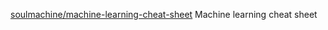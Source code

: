 
[soulmachine/machine-learning-cheat-sheet](https://github.com/soulmachine/machine-learning-cheat-sheet)
Machine learning cheat sheet
